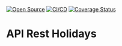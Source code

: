 [![Open Source](https://badges.frapsoft.com/os/v1/open-source.svg?v=103)](https://opensource.org/)
[![CI/CD](https://github.com/williamkoller/api-rest-holidays/actions/workflows/deploy.yml/badge.svg)](https://github.com/williamkoller/api-rest-holidays/actions/workflows/deploy.yml)
[![Coverage Status](https://coveralls.io/repos/github/williamkoller/api-rest-holidays/badge.svg?branch=main)](https://coveralls.io/github/williamkoller/api-rest-holidays?branch=main)

# API Rest Holidays
